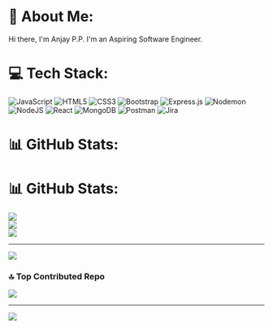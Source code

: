 # 💫 About Me:
Hi there, I'm Anjay P.P. I'm an Aspiring Software Engineer. 


# 💻 Tech Stack:
![JavaScript](https://img.shields.io/badge/javascript-%23323330.svg?style=flat&logo=javascript&logoColor=%23F7DF1E) ![HTML5](https://img.shields.io/badge/html5-%23E34F26.svg?style=flat&logo=html5&logoColor=white) ![CSS3](https://img.shields.io/badge/css3-%231572B6.svg?style=flat&logo=css3&logoColor=white) ![Bootstrap](https://img.shields.io/badge/bootstrap-%238511FA.svg?style=flat&logo=bootstrap&logoColor=white) ![Express.js](https://img.shields.io/badge/express.js-%23404d59.svg?style=flat&logo=express&logoColor=%2361DAFB) ![Nodemon](https://img.shields.io/badge/NODEMON-%23323330.svg?style=flat&logo=nodemon&logoColor=%BBDEAD) ![NodeJS](https://img.shields.io/badge/node.js-6DA55F?style=flat&logo=node.js&logoColor=white) ![React](https://img.shields.io/badge/react-%2320232a.svg?style=flat&logo=react&logoColor=%2361DAFB) ![MongoDB](https://img.shields.io/badge/MongoDB-%234ea94b.svg?style=flat&logo=mongodb&logoColor=white) ![Postman](https://img.shields.io/badge/Postman-FF6C37?style=flat&logo=postman&logoColor=white) ![Jira](https://img.shields.io/badge/jira-%230A0FFF.svg?style=flat&logo=jira&logoColor=white)
# 📊 GitHub Stats:
# 📊 GitHub Stats:
![](https://github-readme-stats.vercel.app/api?username=anjaypp&theme=solarized-light&hide_border=true&include_all_commits=false&count_private=false)<br/>
![](https://nirzak-streak-stats.vercel.app/?user=anjaypp&theme=solarized-light&hide_border=true)<br/>
![](https://github-readme-stats.vercel.app/api/top-langs/?username=anjaypp&theme=solarized-light&hide_border=true&include_all_commits=false&count_private=false&layout=compact)

---
[![](https://visitcount.itsvg.in/api?id=anjaypp&icon=0&color=0)](https://visitcount.itsvg.in)

<!-- Proudly created with GPRM ( https://gprm.itsvg.in ) -->


### 🔝 Top Contributed Repo
![](https://github-contributor-stats.vercel.app/api?username=anjaypp&limit=5&theme=dark&combine_all_yearly_contributions=true)

---
[![](https://visitcount.itsvg.in/api?id=anjaypp&icon=0&color=0)](https://visitcount.itsvg.in)

<!-- Proudly created with GPRM ( https://gprm.itsvg.in ) -->
